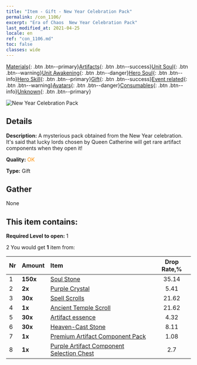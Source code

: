 ```yaml
---
title: "Item - Gift - New Year Celebration Pack"
permalink: /con_1106/
excerpt: "Era of Chaos  New Year Celebration Pack"
last_modified_at: 2021-04-25
locale: en
ref: "con_1106.md"
toc: false
classes: wide
---
```

 [Materials](/Items/){: .btn .btn--primary}[Artifacts](/Items/Artifacts/){: .btn .btn--success}[Unit Soul](/Items/UnitSoul/){: .btn .btn--warning}[Unit Awakening](/Items/UnitAwakening/){: .btn .btn--danger}[Hero Soul](/Items/HeroSoul/){: .btn .btn--info}[Hero Skill](/Items/HeroSkill/){: .btn .btn--primary}[Gift](/Items/Gift/){: .btn .btn--success}[Event related](/Items/Events/){: .btn .btn--warning}[Avatars](/Items/Avatars/){: .btn .btn--danger}[Consumables](/Items/Consumables/){: .btn .btn--info}[Unknown](/Items/Unknown/){: .btn .btn--primary}

 ![New Year Celebration Pack](/images/t/i_907298.png)

## Details
 **Description:** A mysterious pack obtained from the New Year celebration. It's said that lucky lords chosen by Queen Catherine will get rare artifact components when they open it!

 **Quality:** <span style="color: #FF8C00">OK</span>

 **Type:** Gift

## Gather

  None

## This item contains:

 **Required Level to open:** 1

 2 You would get **1** item  from:

  | Nr | Amount |     Item    | Drop Rate,% |
  |:---|:-------|:------------|:---------:|
  | 1 |  **150x** | [Soul Stone ](/Items/con_923/) | 35.14 | 
  | 2 |  **2x** | [Purple Crystal](/Items/con_720/) | 5.41 | 
  | 3 |  **30x** | [Spell Scrolls](/Items/con_694/) | 21.62 | 
  | 4 |  **1x** | [Ancient Temple Scroll](/Items/con_697/) | 21.62 | 
  | 5 |  **30x** | [Artifact essence](/Items/con_905/) | 4.32 | 
  | 6 |  **30x** | [Heaven-Cast Stone](/Items/art_188/) | 8.11 | 
  | 7 |  **1x** | [Premium Artifact Component Pack](/Items/con_1507/) | 1.08 | 
  | 8 |  **1x** | [Purple Artifact Component Selection Chest](/Items/con_1612/) | 2.7 | 
